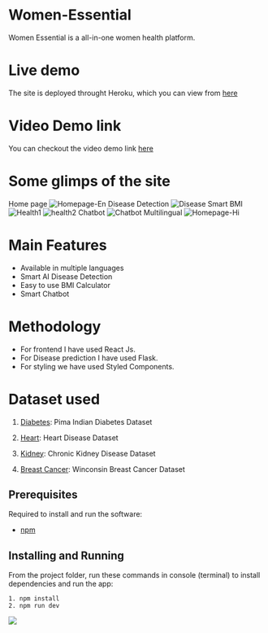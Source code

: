 # Women-Essential
Women Essential is a all-in-one women health platform.

# Live demo
The site is deployed throught Heroku, which you can view from [here](https://womenessentials.herokuapp.com)

# Video Demo link
You can checkout the video demo link [here](https://youtu.be/5TbZr4_iiTE)

# Some glimps of the site
Home page
![Homepage-En](https://user-images.githubusercontent.com/64153988/110894422-df628c80-831d-11eb-8fb1-3cf1ca4a968e.png)
Disease Detection
![Disease](https://user-images.githubusercontent.com/64153988/110894444-eab5b800-831d-11eb-9cc1-71a732b71d26.png)
Smart BMI
![Health1](https://user-images.githubusercontent.com/64153988/110894495-fc975b00-831d-11eb-9deb-679e3d7c7365.png)
![health2](https://user-images.githubusercontent.com/64153988/110894500-002ae200-831e-11eb-9c1e-2ada4ddb8a0c.png)
Chatbot
![Chatbot](https://user-images.githubusercontent.com/64153988/110894532-091bb380-831e-11eb-8d72-9bbcaae8ac7b.png)
Multilingual
![Homepage-Hi](https://user-images.githubusercontent.com/64153988/110894590-1fc20a80-831e-11eb-9b77-4ae4eb1b2d15.png)

# Main Features
- Available in multiple languages
- Smart AI Disease Detection
- Easy to use BMI Calculator
- Smart Chatbot

# Methodology
- For frontend I have used React Js.
- For Disease prediction I have used Flask.
- For styling we have used Styled Components.

# Dataset used
1) [Diabetes](https://www.kaggle.com/uciml/pima-indians-diabetes-database): Pima Indian Diabetes Dataset

2) [Heart](https://www.kaggle.com/ronitf/heart-disease-uci): Heart Disease Dataset

3) [Kidney](https://www.kaggle.com/mansoordaku/ckdisease): Chronic Kidney Disease Dataset

4) [Breast Cancer](https://www.kaggle.com/uciml/breast-cancer-wisconsin-data): Winconsin Breast Cancer Dataset


## Prerequisites
Required to install and run the software:

 * [npm](https://www.npmjs.com/get-npm)


## Installing and Running

From the project folder, run these commands in console (terminal) to install dependencies and run the app:
```
1. npm install
2. npm run dev
```

<img src="https://komarev.com/ghpvc/?username=Women-Essential&color=blue&label=+Hackers+inspired"/>
